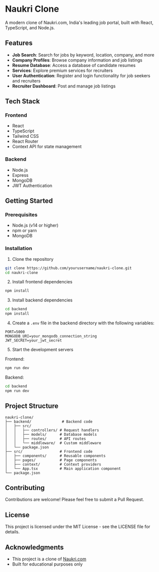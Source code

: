 # Naukri Clone

A modern clone of Naukri.com, India's leading job portal, built with React, TypeScript, and Node.js.

## Features

- **Job Search**: Search for jobs by keyword, location, company, and more
- **Company Profiles**: Browse company information and job listings
- **Resume Database**: Access a database of candidate resumes
- **Services**: Explore premium services for recruiters
- **User Authentication**: Register and login functionality for job seekers and recruiters
- **Recruiter Dashboard**: Post and manage job listings

## Tech Stack

### Frontend

- React
- TypeScript
- Tailwind CSS
- React Router
- Context API for state management

### Backend

- Node.js
- Express
- MongoDB
- JWT Authentication

## Getting Started

### Prerequisites

- Node.js (v14 or higher)
- npm or yarn
- MongoDB

### Installation

1. Clone the repository

```bash
git clone https://github.com/yourusername/naukri-clone.git
cd naukri-clone
```

2. Install frontend dependencies

```bash
npm install
```

3. Install backend dependencies

```bash
cd backend
npm install
```

4. Create a `.env` file in the backend directory with the following variables:

```
PORT=5000
MONGODB_URI=your_mongodb_connection_string
JWT_SECRET=your_jwt_secret
```

5. Start the development servers

Frontend:

```bash
npm run dev
```

Backend:

```bash
cd backend
npm run dev
```

## Project Structure

```
naukri-clone/
├── backend/              # Backend code
│   ├── src/
│   │   ├── controllers/ # Request handlers
│   │   ├── models/      # Database models
│   │   ├── routes/      # API routes
│   │   └── middleware/  # Custom middleware
│   └── package.json
├── src/                 # Frontend code
│   ├── components/      # Reusable components
│   ├── pages/           # Page components
│   ├── context/         # Context providers
│   └── App.tsx          # Main application component
└── package.json
```

## Contributing

Contributions are welcome! Please feel free to submit a Pull Request.

## License

This project is licensed under the MIT License - see the LICENSE file for details.

## Acknowledgments

- This project is a clone of [Naukri.com](https://www.naukri.com/)
- Built for educational purposes only
